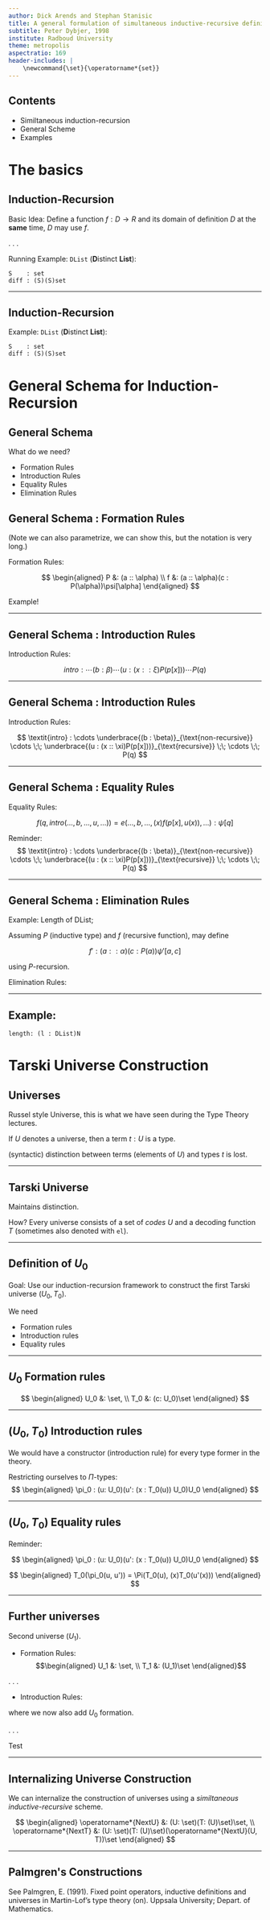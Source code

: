 ```yaml
---
author: Dick Arends and Stephan Stanisic
title: A general formulation of simultaneous inductive-recursive definitions in type theory
subtitle: Peter Dybjer, 1998
institute: Radboud University
theme: metropolis
aspectratio: 169
header-includes: |
    \newcommand{\set}{\operatorname*{set}}
---
```


## Contents

* Similtaneous induction-recursion
* General Scheme
* Examples

# The basics


## Induction-Recursion

<!--- Should we also address the fact that when doing a normal inductive definition we need strict positivity
and when doing a normal recursive definition we need structural recusion for guaranteed termination
--->

Basic Idea: Define a function $f: D \to R$ and its domain of definition $D$ at the **same** time, $D$ may use $f$.

<!--- Why would we want to do this? --->

. . .

Running Example: `DList` (**D**istinct **List**):

```
S    : set
diff : (S)(S)set
```

---

## Induction-Recursion

Example: `DList` (**D**istinct **List**):

```
S    : set
diff : (S)(S)set
```

<!--- Intuitively: At a certain stage we may have constructed some u: Dlist since fresh is defined by dlist-recursion we already know what it menas for an elem b: S to be fresh wrt u. That is, we know what b' is as a proof. hence, it makes sense to construct cons.
**Note**: Other definition of DList are possible (eg. list with nodup proof). But this definition maybe feels natural and is distinct by construction. --->

# General Schema for Induction-Recursion

## General Schema

What do we need?

- Formation Rules
- Introduction Rules
- Equality Rules
- Elimination Rules

## General Schema : Formation Rules

(Note we can also parametrize, we can show this, but the notation is very long.)

Formation Rules:

$$
\begin{aligned}
    P &: (a :: \alpha) \\
    f &: (a :: \alpha)(c : P(\alpha))\psi[\alpha]
\end{aligned}
$$

Example!

---

## General Schema : Introduction Rules

Introduction Rules:

$$
\textit{intro} : \cdots (b : \beta) \cdots (u : (x :: \xi)P(p[x])) \cdots P(q)
$$

---

## General Schema : Introduction Rules

Introduction Rules:

$$
\textit{intro} : \cdots \underbrace{(b : \beta)}_{\text{non-recursive}} \cdots \;\; \underbrace{(u : (x :: \xi)P(p[x]))}_{\text{recursive}} \;\; \cdots \;\; P(q)
$$

<!--- dots here indicate that there may be $0$ or more. 

NOTE: "they may appear in any order".

Remark: Removing the dependency of $\beta,\xi,p$ and $q$ on previous recursive premises -> recover schema from prev. presentation. --->

---

## General Schema : Equality Rules

Equality Rules:

$$
f(q,\textit{intro}(\ldots, b, \ldots, u,\ldots)) = e(\ldots,b,\ldots,(x)f(p[x],u(x)),\ldots) : \psi[q]
$$

Reminder: 
$$
\textit{intro} : \cdots \underbrace{(b : \beta)}_{\text{non-recursive}} \cdots \;\; \underbrace{(u : (x :: \xi)P(p[x]))}_{\text{recursive}} \;\; \cdots \;\; P(q)
$$

---

## General Schema : Elimination Rules

Example: Length of DList;

<!--- Dick: In general we should introduce some notation at the start of the presentation to make sure that everyone know what we are talking about when saying things like P and f --->
Assuming $P$ (inductive type) and $f$ (recursive function), may define 

$$
f' : (a :: \alpha)(c : P(a))\psi'[a,c]
$$

<!--- \psi depends on a and c --->
using $P$-recursion.


Elimination Rules:

---

## Example:

```
length: (l : DList)N

```


# Tarski Universe Construction

## Universes

Russel style Universe, this is what we have seen during the Type Theory lectures. 

If $U$ denotes a universe, then a term $t : U$ is a type.

(syntactic) distinction between terms (elements of $U$) and types $t$ is lost.

---

## Tarski Universe

Maintains distinction.

How? Every universe consists of a set of _codes_ $U$ and a decoding function $T$ (sometimes also denoted with `el`).

<!--- T maps elements of U to the associated type.

Universe contains the _codes_ for types rather than the types itself. A type $A$ is not an element of $U$ rather, $\exists u : U$ such that $T(u) = A$. --->

---

## Definition of $U_0$

Goal: Use our induction-recursion framework to construct the first Tarski universe $(U_0, T_0)$.

We need

- Formation rules
- Introduction rules
- Equality rules

---

## $U_0$ Formation rules

$$
\begin{aligned}
U_0 &: \set, \\
T_0 &: (c: U_0)\set
\end{aligned}
$$

<!--- Include general schema to see how it is instantiated in this case. --->

---

## $(U_0, T_0)$ Introduction rules

We would have a constructor (introduction rule) for every type former in the theory.

Restricting ourselves to $\Pi$-types:
$$
\begin{aligned}
\pi_0 : (u: U_0)(u': (x : T_0(u)) U_0)U_0
\end{aligned}
$$

---

## $(U_0, T_0)$ Equality rules

Reminder: 

$$
\begin{aligned}
\pi_0 : (u: U_0)(u': (x : T_0(u)) U_0)U_0
\end{aligned}
$$

$$
\begin{aligned}
T_0(\pi_0(u, u')) = \Pi(T_0(u), (x)T_0(u'(x)))
\end{aligned}
$$

<!--- ie. $T_0$ on $\pi_0(u, u')$ returns the dependent function types from $T_0(u)$ to $T_0(u')$ where $u'$ depends on $x : T_0(u)$.

$$
\Pi\;x:A,B(x)
$$ --->

---

## Further universes

Second universe ($U_1$).

- Formation Rules:
$$\begin{aligned}
U_1 &: \set, \\
T_1 &: (U_1)\set
\end{aligned}$$

. . .

- Introduction Rules:

where we now also add $U_0$ formation.

. . .

Test

---

## Internalizing Universe Construction

We can internalize the construction of universes using a *similtaneous inductive-recursive* scheme.

$$
\begin{aligned}
    \operatorname*{NextU} &: (U: \set)(T: (U)\set)\set, \\
    \operatorname*{NextT} &: (U: \set)(T: (U)\set)(\operatorname*{NextU}(U, T))\set
\end{aligned}
$$

<!--- Dropping the parameters eases the notation quite a bit. --->

---

## Palmgren's Constructions

See 
Palmgren, E. (1991). Fixed point operators, inductive definitions and universes in Martin-Lof’s type theory (on). Uppsala University; Depart. of Mathematics.
